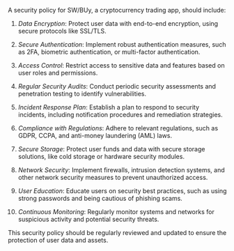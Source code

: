 A security policy for SW/BUy, a cryptocurrency trading app, should include:

1. *Data Encryption*: Protect user data with end-to-end encryption, using secure protocols like SSL/TLS.

2. *Secure Authentication*: Implement robust authentication measures, such as 2FA, biometric authentication, or multi-factor authentication.

3. *Access Control*: Restrict access to sensitive data and features based on user roles and permissions.

4. *Regular Security Audits*: Conduct periodic security assessments and penetration testing to identify vulnerabilities.

5. *Incident Response Plan*: Establish a plan to respond to security incidents, including notification procedures and remediation strategies.

6. *Compliance with Regulations*: Adhere to relevant regulations, such as GDPR, CCPA, and anti-money laundering (AML) laws.

7. *Secure Storage*: Protect user funds and data with secure storage solutions, like cold storage or hardware security modules.

8. *Network Security*: Implement firewalls, intrusion detection systems, and other network security measures to prevent unauthorized access.

9. *User Education*: Educate users on security best practices, such as using strong passwords and being cautious of phishing scams.

10. *Continuous Monitoring*: Regularly monitor systems and networks for suspicious activity and potential security threats.

This security policy should be regularly reviewed and updated to ensure the protection of user data and assets.
